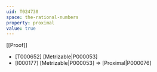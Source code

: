```yaml
---
uid: T024730
space: the-rational-numbers
property: proximal
value: true
---
```

[[Proof]]

* [T000652] [Metrizable|P000053]
* [I000177] [Metrizable|P000053] => [Proximal|P000076]

